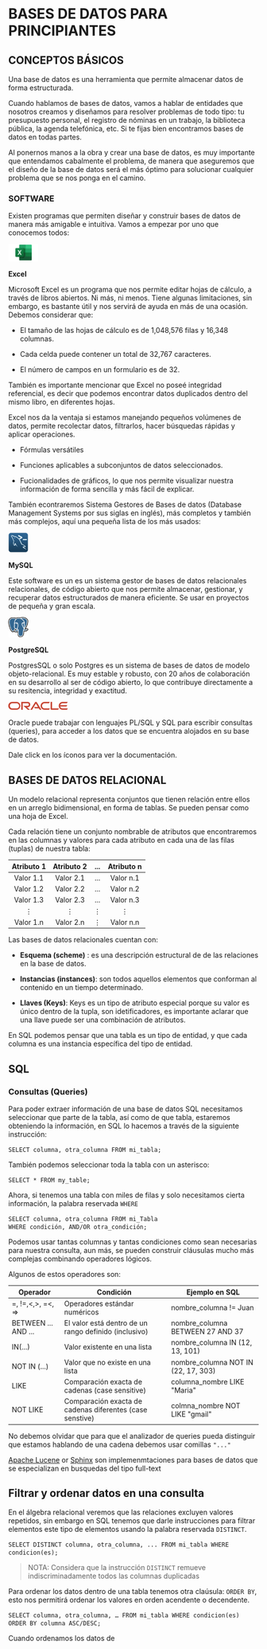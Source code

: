 # BASES DE DATOS PARA PRINCIPIANTES

## CONCEPTOS BÁSICOS 

Una base de datos es una herramienta que permite almacenar datos de forma estructurada.

Cuando hablamos de bases de datos, vamos a hablar de entidades que nosotros creamos y diseñamos para resolver problemas de todo tipo: tu presupuesto personal, el registro de nóminas en un trabajo, la biblioteca pública, la agenda telefónica, etc. Si te fijas bien encontramos bases de datos en todas partes. 

Al ponernos manos a la obra y crear una base de datos, es muy importante que entendamos cabalmente el problema, de manera que aseguremos que el diseño de la base de datos será el más óptimo para solucionar cualquier problema que se nos ponga en el camino. 

### **SOFTWARE**

Existen programas que permiten diseñar y construir bases de datos de manera más amigable e intuitiva. Vamos a empezar por uno que conocemos todos: 

<img src="images/Excel-Logo.png" width="60" height="35" />

**Excel**

Microsoft Excel es un programa que nos permite editar hojas de cálculo, a través de libros abiertos. Ni más, ni menos.
Tiene algunas limitaciones, sin embargo, es bastante útil y nos servirá de ayuda en más de una ocasión. 
Debemos considerar que:

- El tamaño de las hojas de cálculo es de 1,048,576 filas y 16,348 columnas.

- Cada celda puede contener un total de 32,767 caracteres.

- El número de campos en un formulario es de 32.

También es importante mencionar que Excel no poseé integridad referencial, es decir que podemos encontrar datos duplicados dentro del mismo libro, en diferentes hojas. 

Excel nos da la ventaja si estamos manejando pequeños volúmenes de datos, permite recolectar datos, filtrarlos, hacer búsquedas rápidas y aplicar operaciones.

 - Fórmulas versátiles

 - Funciones aplicables a subconjuntos de datos seleccionados.

 - Fucionalidades de gráficos, lo que nos permite visualizar nuestra información de forma sencilla y más fácil de explicar. 

También econtraremos Sistema Gestores de Bases de datos (Database Management Systems  por sus siglas en inglés), más completos y también más complejos, aquí una pequeña lista de los más usados:

<a href="https://dev.mysql.com/doc/" target="blank"><img src="images/MySQL-Logo.png" height="40" width="40" /></a> 

**MySQL**

Este software es un es un sistema gestor de bases de datos relacionales relacionales, de código abierto que nos permite almacenar, gestionar, y recuperar datos estructurados de manera eficiente. Se usar en proyectos de pequeña y gran escala.

<a href="https://www.postgresql.org/docs/" target="blank"><img src="images/Postgresql-Logo.png" height="40" width="40" /></a>

**PostgreSQL**

PostgresSQL o solo Postgres es un sistema de bases de datos de modelo objeto-relacional. Es muy estable y robusto, con 20 años de colaboración en su desarrollo al ser de código abierto, lo que contribuye directamente a su resitencia, integridad y exactitud.

<a href="https://docs.oracle.com/en/database/oracle/oracle-database/" target="blank"><img src="images/Oracle-logo.png"/></a>

Oracle puede trabajar con lenguajes PL/SQL y SQL para escribir consultas (queries), para acceder a los datos que se encuentra alojados en su base de datos. 

Dale click en los íconos para ver la documentación.

## BASES DE DATOS RELACIONAL

Un modelo relacional representa conjuntos que tienen relación entre ellos en un arreglo bidimensional, en forma de tablas. Se pueden pensar como una hoja de Excel. 

Cada relación tiene un conjunto nombrable de atributos que encontraremos en las columnas y valores para cada atributo en cada una de las filas (tuplas) de nuestra tabla:

| Atributo 1| Atributo 2|... | Atributo n |
|:---------:|:---------:|:--:|:----------:|
|Valor 1.1  | Valor 2.1 |... | Valor n.1  |
|Valor 1.2  | Valor 2.2 |... | Valor n.2  |
|Valor 1.3  | Valor 2.3 |... | Valor n.3  |
|     ⋮     |⋮           |⋮   | ⋮           |
|Valor 1.n  |Valor 2.n  |⋮   | Valor n.n   |

Las bases de datos relacionales cuentan con: 

- **Esquema (scheme)** : es una descripción estructural de de las relaciones en la base de datos.

- **Instancias (instances)**: son todos aquellos elementos que conforman al contenido en un tiempo determinado. 

- **Llaves (Keys)**: Keys es un tipo de atributo especial porque su valor es único dentro de la tupla, son idetificadores, es importante aclarar que una llave puede ser una combinación de atributos. 

En SQL podemos pensar que una tabla es un tipo de entidad, y que cada columna es una instancia específica del tipo de entidad.

## SQL

### Consultas (Queries)

Para poder extraer información de una base de datos SQL necesitamos seleccionar que parte de la tabla, así como de que tabla, estaremos obteniendo la información, en SQL lo hacemos a través de la siguiente instrucción:

``` sql:
SELECT columna, otra_columna FROM mi_tabla;
```

También podemos seleccionar toda la tabla con un asterisco: 

```sql:
SELECT * FROM my_table;
```
Ahora, si tenemos una tabla con miles de filas y solo necesitamos cierta información, la palabra reservada ```WHERE```

``` sql:
SELECT columna, otra_columna FROM mi_Tabla
WHERE condición, AND/OR otra_condición;
```

Podemos usar tantas columnas y tantas condiciones como sean necesarias para nuestra consulta, aun más, se pueden construir cláusulas mucho más complejas combinando operadores lógicos.

Algunos de estos operadores son: 

|Operador         | Condición          | Ejemplo en SQL |
|-----------------|--------------------|----------------|
|=, !=,<,>, =<, =>| Operadores estándar numéricos| nombre_columna != Juan|
|BETWEEN ... AND ...| El valor está dentro de un rango definido (inclusivo)| nombre_columna BETWEEN 27 AND 37|
|IN(...)   | Valor existente en una lista| nombre_columna IN (12, 13, 101)|
NOT IN (...)| Valor que no existe en una lista| nombre_columna NOT IN (22, 17, 303)|
| LIKE | Comparación exacta de cadenas (case sensitive)| columna_nombre LIKE "Maria"|
|NOT LIKE| Comparación exacta de cadenas diferentes (case senstive)| colmna_nombre NOT LIKE "gmail"|

No debemos olvidar que para que el analizador de queries pueda distinguir que estamos hablando de una cadena debemos usar comillas ``` "..." ```

[Apache Lucene](https://lucene.apache.org/) or [Sphinx](https://sphinxsearch.com/) son implemenmtaciones para bases de datos que se especializan en busquedas del tipo full-text

## Filtrar y ordenar datos en una consulta

En el álgebra relacional veremos que las relaciones excluyen valores repetidos, sin embargo en SQL tenemos que darle instrucciones para filtrar elementos este tipo de elementos usando la palabra reservada ``` DISTINCT ```. 

```
SELECT DISTINCT columna, otra_columna, ... FROM mi_tabla WHERE condicion(es);
```

>NOTA: Considera que la instrucción ```DISTINCT``` remueve indiscriminadamente todos las columnas duplicadas

Para ordenar los datos dentro de una tabla tenemos otra claúsula:  ```ORDER BY```, esto nos permitirá ordenar los valores en orden acendente o decendente. 

```
SELECT columna, otra_columna, … FROM mi_tabla WHERE condicion(es) ORDER BY columna ASC/DESC;
```

Cuando ordenamos los datos de 